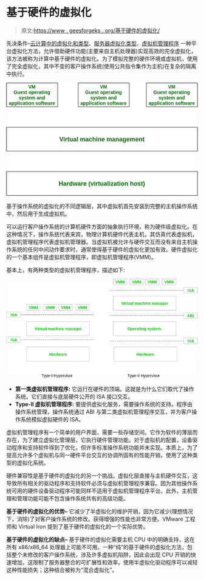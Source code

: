 # 基于硬件的虚拟化

> 原文:[https://www . geesforgeks . org/基于硬件的虚拟化/](https://www.geeksforgeeks.org/hardware-based-virtualization/)

先决条件–[云计算中的虚拟化和类型](https://www.geeksforgeeks.org/virtualization-cloud-computing-types/)、[服务器虚拟化类型](https://www.geeksforgeeks.org/computer-network-types-server-virtualization/)、[虚拟机管理程序](https://www.geeksforgeeks.org/hypervisor/)
一种平台虚拟化方法，允许借助硬件功能(主要来自主机处理器)实现高效的完全虚拟化，该方法被称为计算中基于硬件的虚拟化。为了模拟完整的硬件环境或虚拟机，使用了完全虚拟化，其中不变的客户操作系统(使用公共指令集作为主机)在复杂的隔离中执行。

![](img/a199d937ee3f6d2057b4b5d2adef2dc7.png)

基于操作系统的虚拟化的不同逻辑层，其中虚拟机首先安装到完整的主机操作系统中，然后用于生成虚拟机。

可以运行客户操作系统的计算机硬件方面的抽象执行环境，称为硬件级虚拟化。在这种情况下，操作系统代表来宾，物理计算机硬件代表主机，其仿真代表虚拟机，虚拟机管理程序代表虚拟机管理器。当虚拟机被允许与硬件交互而没有来自主机操作系统的任何中间动作要求时，通常使得基于硬件的虚拟化更加有效。硬件虚拟化的一个基本组件是虚拟机管理程序，即虚拟机管理程序(VMM)。

基本上，有两种类型的虚拟机管理程序，描述如下:

![](img/3004416462a12d8441af5a5eeab34a96.png)

*   **第一类虚拟机管理程序:**
    它运行在硬件的顶端。这就是为什么它们取代了操作系统。它们直接与底层硬件公开的 ISA 接口交互。
*   **Type-II 虚拟机管理程序:**
    要提供虚拟化服务，需要操作系统的支持。程序由操作系统管理，操作系统通过 ABI 与第二类虚拟机管理程序交互，并为客户操作系统模拟虚拟硬件的 ISA。

虚拟机管理程序有一个简单的用户界面，需要一些存储空间。它作为软件的薄层而存在，为了建立虚拟化管理层，它执行硬件管理功能。对于虚拟机的配置，设备驱动程序和支持软件得到了优化，但许多标准操作系统功能并未实现。本质上，为了提高允许多个虚拟机与同一硬件平台交互的协调所固有的性能开销，使用了这种类型的虚拟化系统。

硬件兼容性是基于硬件的虚拟化的另一个挑战。虚拟化层直接与主机硬件交互，这导致所有相关的驱动程序和支持软件必须与虚拟机管理程序兼容。因为其他操作系统可用的硬件设备驱动程序可能同样不适用于虚拟机管理程序平台。此外，主机管理和管理功能可能不包含操作系统共有的高级功能。

**基于硬件的虚拟化的优势–**
它减少了半虚拟化的维护开销，因为它减少(理想情况下，消除)了对客户操作系统的修改。获得增强的性能也非常方便。VMware 工程师和 Virtual Iron 提到了基于硬件的虚拟化的一个实际优势。

**基于硬件的虚拟化的缺点–**
基于硬件的虚拟化需要主机 CPU 中的明确支持，这在所有 x86/x86_64 处理器上可能不可用。一种“纯”的基于硬件的虚拟化方法，包括整个未修改的客户操作系统，涉及许多虚拟机陷阱，因此会出现 CPU 开销的快速增加，这限制了服务器整合的可扩展性和效率。使用半虚拟化驱动程序可以减轻这种性能损失；这种结合被称为“混合虚拟化”。